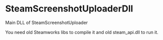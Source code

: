 # SteamScreenshotUploaderDll
Main DLL of SteamScreenshotUploader

You need old Steamworks libs to compile it and old steam_api.dll to run it.
